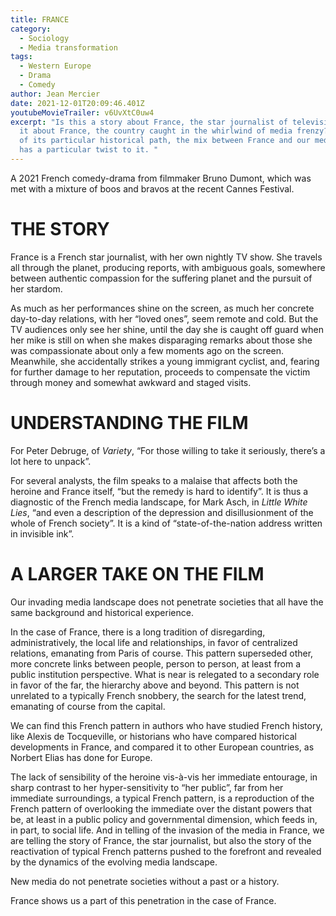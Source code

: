 ```yaml
---
title: FRANCE
category:
  - Sociology
  - Media transformation
tags:
  - Western Europe
  - Drama
  - Comedy
author: Jean Mercier
date: 2021-12-01T20:09:46.401Z
youtubeMovieTrailer: v6UvXtC0uw4
excerpt: "Is this a story about France, the star journalist of television, or is
  it about France, the country caught in the whirlwind of media frenzy? Because
  of its particular historical path, the mix between France and our media frenzy
  has a particular twist to it. "
---
```

A 2021 French comedy-drama from filmmaker Bruno Dumont, which was met with a mixture of boos and bravos at the recent Cannes Festival.

# THE STORY

France is a French star journalist, with her own nightly TV show. She travels all through the planet, producing reports, with ambiguous goals, somewhere between authentic compassion for the suffering planet and the pursuit of her stardom.

As much as her performances shine on the screen, as much her concrete day-to-day relations, with her “loved ones”, seem remote and cold. But the TV audiences only see her shine, until the day she is caught off guard when her mike is still on when she makes disparaging remarks about those she was compassionate about only a few moments ago on the screen. Meanwhile, she accidentally strikes a young immigrant cyclist, and, fearing for further damage to her reputation, proceeds to compensate the victim through money and somewhat awkward and staged visits.

# UNDERSTANDING THE FILM

For Peter Debruge, of *Variety*, “For those willing to take it seriously, there’s a lot here to unpack”.

For several analysts, the film speaks to a malaise that affects both the heroine and France itself, “but the remedy is hard to identify”. It is thus a diagnostic of the French media landscape, for Mark Asch, in *Little White Lies*, “and even a description of the depression and disillusionment of the whole of French society”. It is a kind of “state-of-the-nation address written in invisible ink”.

# A LARGER TAKE ON THE FILM

Our invading media landscape does not penetrate societies that all have the same background and historical experience.

In the case of France, there is a long tradition of disregarding, administratively, the local life and relationships, in favor of centralized relations, emanating from Paris of course. This pattern superseded other, more concrete links between people, person to person, at least from a public institution perspective. What is near is relegated to a secondary role in favor of the far, the hierarchy above and beyond. This pattern is not unrelated to a typically French snobbery, the search for the latest trend, emanating of course from the capital.

We can find this French pattern in authors who have studied French history, like Alexis de Tocqueville, or historians who have compared historical developments in France, and compared it to other European countries, as Norbert Elias has done for Europe.

The lack of sensibility of the heroine vis-à-vis her immediate entourage, in sharp contrast to her hyper-sensitivity to “her public”, far from her immediate surroundings, a typical French pattern, is a reproduction of the French pattern of overlooking the immediate over the distant powers that be, at least in a public policy and governmental dimension, which feeds in, in part, to social life. And in telling of the invasion of the media in France, we are telling the story of France, the star journalist, but also the story of the reactivation of typical French patterns pushed to the forefront and revealed by the dynamics of the evolving media landscape.

New media do not penetrate societies without a past or a history.

France shows us a part of this penetration in the case of France.